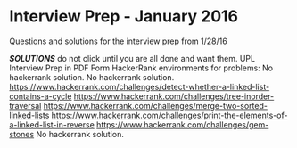 # Interview Prep - January 2016
Questions and solutions for the interview prep from 1/28/16

***SOLUTIONS*** do not click until you are all done and want them. 
UPL Interview Prep in PDF Form 
HackerRank environments for problems:
No hackerrank solution.
No hackerrank solution.
https://www.hackerrank.com/challenges/detect-whether-a-linked-list-contains-a-cycle
https://www.hackerrank.com/challenges/tree-inorder-traversal
https://www.hackerrank.com/challenges/merge-two-sorted-linked-lists
https://www.hackerrank.com/challenges/print-the-elements-of-a-linked-list-in-reverse
https://www.hackerrank.com/challenges/gem-stones
No hackerrank solution.
